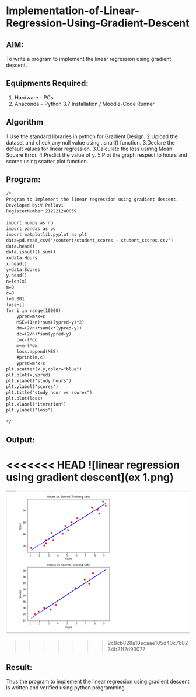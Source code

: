 # Implementation-of-Linear-Regression-Using-Gradient-Descent

## AIM:
To write a program to implement the linear regression using gradient descent.

## Equipments Required:
1. Hardware – PCs
2. Anaconda – Python 3.7 Installation / Moodle-Code Runner

## Algorithm
1.Use the standard libraries in python for Gradient Design.
2.Upload the dataset and check any null value using .isnull() function. 3.Declare the default values for linear regression.
3.Calculate the loss usinng Mean Square Error.
4.Predict the value of y.
5.Plot the graph respect to hours and scores using scatter plot function.
## Program:
```
/*
Program to implement the linear regression using gradient descent.
Developed by:V.Pallavi 
RegisterNumber:212221240059

import numpy as np
import pandas as pd
import matplotlib.pyplot as plt
data=pd.read_csv("/content/student_scores - student_scores.csv")
data.head()
data.isnull().sum()
x=data.Hours
x.head()
y=data.Scores
y.head()
n=len(x)
m=0
c=0
l=0.001
loss=[]
for i in range(10000):
    ypred=m*x+c
    MSE=(1/n)*sum((ypred-y)*2)
    dm=(2/n)*sum(x*(ypred-y))
    dc=(2/n)*sum(ypred-y)
    c=c-l*dc
    m=m-l*dm
    loss.append(MSE)
    #print(m,c)
    ypred=m*x+c
plt.scatter(x,y,color="blue")
plt.plot(x,ypred)
plt.xlabel("study hours")
plt.ylabel("scores")
plt.title("study hour vs scores")
plt.plot(loss)
plt.xlabel("iteration")
plt.ylabel("loss")
    
*/
```

## Output:
<<<<<<< HEAD
![linear regression using gradient descent](ex 1.png)
=======
![linear regression using gradient descent](https://github.com/Pallavi-Raveendranadreddy/Implementation-of-Linear-Regression-Using-Gradient-Descent/blob/78c2acd792b15999e38056709a1ae7381431011b/lr.PNG)
>>>>>>> 9c8cb828a10ecaae105d40c768234b21f7d93077


## Result:
Thus the program to implement the linear regression using gradient descent is written and verified using python programming.
